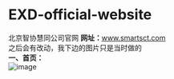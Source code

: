 # EXD-official-website
北京智协慧同公司官网
<strong>网址：</strong>www.smartsct.com</br>
之后会有改动，我下边的图片只是当时做的</br>
<strong>一、首页：</strong></br>
 ![image](https://github.com/xiaola66/EXD-official-website/blob/master/photo/index.jpg)</br>
